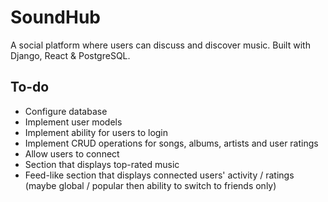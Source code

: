 # SoundHub
A social platform where users can discuss and discover music. Built with Django, React &amp; PostgreSQL.

## To-do
- Configure database
- Implement user models
- Implement ability for users to login
- Implement CRUD operations for songs, albums, artists and user ratings
- Allow users to connect
- Section that displays top-rated music
- Feed-like section that displays connected users' activity / ratings (maybe global / popular then ability to switch to friends only)